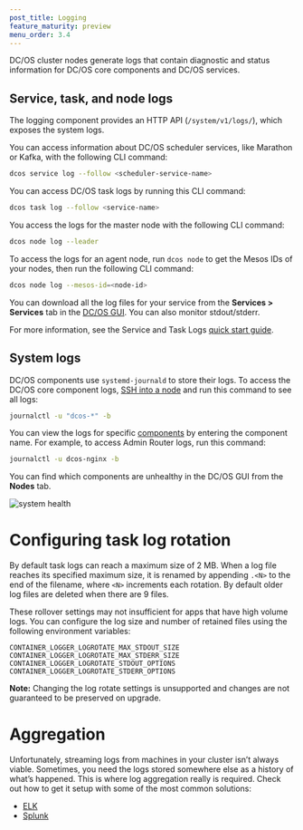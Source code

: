 ```yaml
---
post_title: Logging
feature_maturity: preview
menu_order: 3.4
---
```


DC/OS cluster nodes generate logs that contain diagnostic and status information for DC/OS core components and DC/OS services.

## Service, task, and node logs

The logging component provides an HTTP API (`/system/v1/logs/`), which exposes the system logs.

You can access information about DC/OS scheduler services, like Marathon or Kafka, with the following CLI command:

```bash
dcos service log --follow <scheduler-service-name>
```

You can access DC/OS task logs by running this CLI command:

```bash
dcos task log --follow <service-name>
```

You access the logs for the master node with the following CLI command:

```bash
dcos node log --leader
```

To access the logs for an agent node, run `dcos node` to get the Mesos IDs of your nodes, then run the following CLI command:

```bash
dcos node log --mesos-id=<node-id>
```

You can download all the log files for your service from the **Services > Services** tab in the [DC/OS GUI](/docs/1.10/gui/). You can also monitor stdout/stderr.

For more information, see the Service and Task Logs [quick start guide](/docs/1.10/monitoring/logging/quickstart/).

## System logs

DC/OS components use `systemd-journald` to store their logs. To access the DC/OS core component logs, [SSH into a node][5] and run this command to see all logs:

```bash
journalctl -u "dcos-*" -b
```

You can view the logs for specific [components](/docs/1.10/overview/architecture/components/) by entering the component name. For example, to access Admin Router logs, run this command:

```bash
journalctl -u dcos-nginx -b
```

You can find which components are unhealthy in the DC/OS GUI from the **Nodes** tab.

![system health](/docs/1.10/img/ui-system-health-logging.png)

# Configuring task log rotation

By default task logs can reach a maximum size of 2 MB. When a log file reaches its specified maximum size, it is renamed by appending `.<N>` to the end of the filename, where `<N>` increments each rotation. By default older log files are deleted when there are 9 files. 

These rollover settings may not insufficient for apps that have high volume logs. You can configure the log size and number of retained files using the following environment variables:

```
CONTAINER_LOGGER_LOGROTATE_MAX_STDOUT_SIZE
CONTAINER_LOGGER_LOGROTATE_MAX_STDERR_SIZE
CONTAINER_LOGGER_LOGROTATE_STDOUT_OPTIONS
CONTAINER_LOGGER_LOGROTATE_STDERR_OPTIONS
```

**Note:** Changing the log rotate settings is unsupported and changes are not guaranteed to be preserved on upgrade.

# Aggregation

Unfortunately, streaming logs from machines in your cluster isn’t always viable. Sometimes, you need the logs stored somewhere else as a history of what’s happened. This is where log aggregation really is required. Check out how to get it setup with some of the most common solutions:

- [ELK](/docs/1.10/monitoring/logging/aggregating/elk/)
- [Splunk](/docs/1.10/monitoring/logging/aggregating/splunk/)


[1]: /docs/1.10/monitoring/logging/quickstart/
[2]: /docs/1.10/cli/install/
[3]: /docs/1.10/monitoring/logging/aggregating/elk/
[4]: /docs/1.10/monitoring/logging/aggregating/splunk/
[5]: /docs/1.10/administering-clusters/sshcluster/
